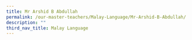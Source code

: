 ```yaml
---
title: Mr Arshid B Abdullah
permalink: /our-master-teachers/Malay-Language/Mr-Arshid-B-Abdullah/
description: ""
third_nav_title: Malay Language
---
```

